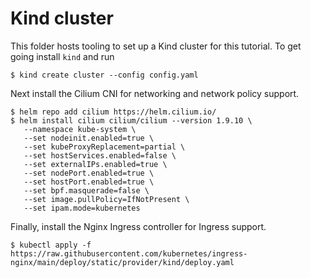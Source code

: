 # Kind cluster

This folder hosts tooling to set up a Kind cluster for this tutorial. To get going install `kind`
and run

```
$ kind create cluster --config config.yaml
```

Next install the Cilium CNI for networking and network policy support.

```
$ helm repo add cilium https://helm.cilium.io/
$ helm install cilium cilium/cilium --version 1.9.10 \
   --namespace kube-system \
   --set nodeinit.enabled=true \
   --set kubeProxyReplacement=partial \
   --set hostServices.enabled=false \
   --set externalIPs.enabled=true \
   --set nodePort.enabled=true \
   --set hostPort.enabled=true \
   --set bpf.masquerade=false \
   --set image.pullPolicy=IfNotPresent \
   --set ipam.mode=kubernetes
```

Finally, install the Nginx Ingress controller for Ingress support.

```
$ kubectl apply -f https://raw.githubusercontent.com/kubernetes/ingress-nginx/main/deploy/static/provider/kind/deploy.yaml
```
